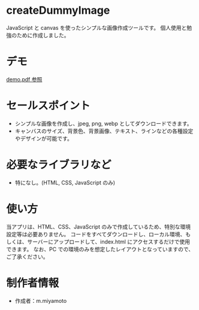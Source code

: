 # createDummyImage

JavaScript と canvas を使ったシンプルな画像作成ツールです。
個人使用と勉強のために作成しました。

# デモ

[demo.pdf 参照](./demo.pdf)

# セールスポイント

- シンプルな画像を作成し、jpeg, png, webp としてダウンロードできます。
- キャンバスのサイズ、背景色、背景画像、テキスト、ラインなどの各種設定やデザインが可能です。

# 必要なライブラリなど

- 特になし。(HTML, CSS, JavaScript のみ)

# 使い方

当アプリは、HTML、CSS、JavaScript のみで作成しているため、特別な環境設定等は必要ありません。
コードをすべてダウンロードし、ローカル環境、もしくは、サーバーにアップロードして、index.html にアクセスするだけで使用できます。
なお、PC での環境のみを想定したレイアウトとなっていますので、ご了承ください。

# 制作者情報

- 作成者：m.miyamoto
